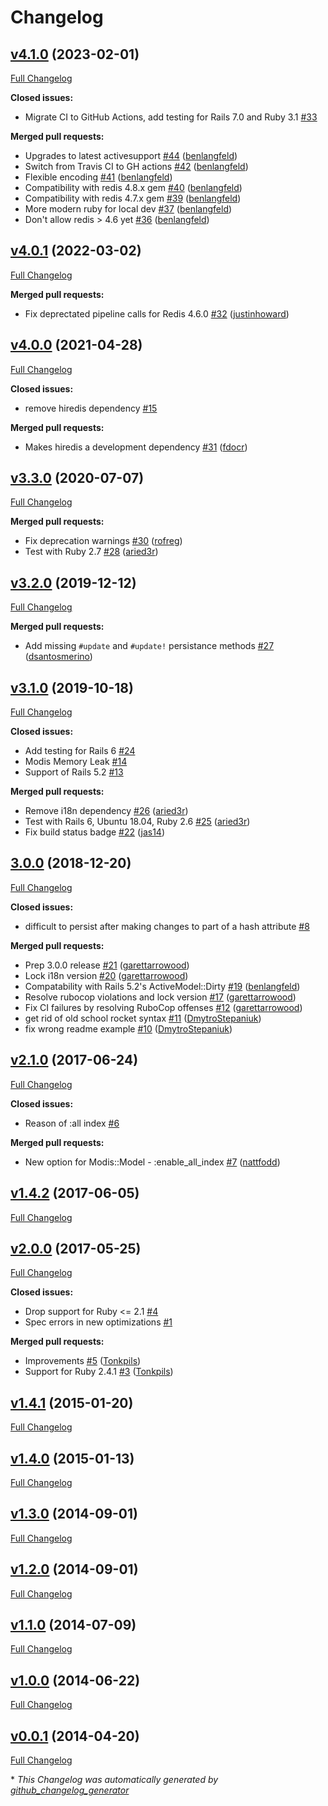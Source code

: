 # Changelog

## [v4.1.0](https://github.com/rpush/modis/tree/v4.1.0) (2023-02-01)

[Full Changelog](https://github.com/rpush/modis/compare/v4.0.1...v4.1.0)

**Closed issues:**

- Migrate CI to GitHub Actions, add testing for Rails 7.0 and Ruby 3.1 [\#33](https://github.com/rpush/modis/issues/33)

**Merged pull requests:**

- Upgrades to latest activesupport [\#44](https://github.com/rpush/modis/pull/44) ([benlangfeld](https://github.com/benlangfeld))
- Switch from Travis CI to GH actions [\#42](https://github.com/rpush/modis/pull/42) ([benlangfeld](https://github.com/benlangfeld))
- Flexible encoding [\#41](https://github.com/rpush/modis/pull/41) ([benlangfeld](https://github.com/benlangfeld))
- Compatibility with redis 4.8.x gem [\#40](https://github.com/rpush/modis/pull/40) ([benlangfeld](https://github.com/benlangfeld))
- Compatibility with redis 4.7.x gem [\#39](https://github.com/rpush/modis/pull/39) ([benlangfeld](https://github.com/benlangfeld))
- More modern ruby for local dev [\#37](https://github.com/rpush/modis/pull/37) ([benlangfeld](https://github.com/benlangfeld))
- Don't allow redis \> 4.6 yet [\#36](https://github.com/rpush/modis/pull/36) ([benlangfeld](https://github.com/benlangfeld))

## [v4.0.1](https://github.com/rpush/modis/tree/v4.0.1) (2022-03-02)

[Full Changelog](https://github.com/rpush/modis/compare/v4.0.0...v4.0.1)

**Merged pull requests:**

- Fix deprectated pipeline calls for Redis 4.6.0 [\#32](https://github.com/rpush/modis/pull/32) ([justinhoward](https://github.com/justinhoward))

## [v4.0.0](https://github.com/rpush/modis/tree/v4.0.0) (2021-04-28)

[Full Changelog](https://github.com/rpush/modis/compare/v3.3.0...v4.0.0)

**Closed issues:**

- remove hiredis dependency [\#15](https://github.com/rpush/modis/issues/15)

**Merged pull requests:**

- Makes hiredis a development dependency [\#31](https://github.com/rpush/modis/pull/31) ([fdocr](https://github.com/fdocr))

## [v3.3.0](https://github.com/rpush/modis/tree/v3.3.0) (2020-07-07)

[Full Changelog](https://github.com/rpush/modis/compare/v3.2.0...v3.3.0)

**Merged pull requests:**

- Fix deprecation warnings [\#30](https://github.com/rpush/modis/pull/30) ([rofreg](https://github.com/rofreg))
- Test with Ruby 2.7 [\#28](https://github.com/rpush/modis/pull/28) ([aried3r](https://github.com/aried3r))

## [v3.2.0](https://github.com/rpush/modis/tree/v3.2.0) (2019-12-12)

[Full Changelog](https://github.com/rpush/modis/compare/v3.1.0...v3.2.0)

**Merged pull requests:**

- Add missing `#update` and `#update!` persistance methods [\#27](https://github.com/rpush/modis/pull/27) ([dsantosmerino](https://github.com/dsantosmerino))

## [v3.1.0](https://github.com/rpush/modis/tree/v3.1.0) (2019-10-18)

[Full Changelog](https://github.com/rpush/modis/compare/3.0.0...v3.1.0)

**Closed issues:**

- Add testing for Rails 6 [\#24](https://github.com/rpush/modis/issues/24)
- Modis Memory Leak [\#14](https://github.com/rpush/modis/issues/14)
- Support of Rails 5.2 [\#13](https://github.com/rpush/modis/issues/13)

**Merged pull requests:**

- Remove i18n dependency [\#26](https://github.com/rpush/modis/pull/26) ([aried3r](https://github.com/aried3r))
- Test with Rails 6, Ubuntu 18.04, Ruby 2.6 [\#25](https://github.com/rpush/modis/pull/25) ([aried3r](https://github.com/aried3r))
- Fix build status badge [\#22](https://github.com/rpush/modis/pull/22) ([jas14](https://github.com/jas14))

## [3.0.0](https://github.com/rpush/modis/tree/3.0.0) (2018-12-20)

[Full Changelog](https://github.com/rpush/modis/compare/v2.1.0...3.0.0)

**Closed issues:**

- difficult to persist after making changes to part of a hash attribute [\#8](https://github.com/rpush/modis/issues/8)

**Merged pull requests:**

- Prep 3.0.0 release [\#21](https://github.com/rpush/modis/pull/21) ([garettarrowood](https://github.com/garettarrowood))
- Lock i18n version [\#20](https://github.com/rpush/modis/pull/20) ([garettarrowood](https://github.com/garettarrowood))
- Compatability with Rails 5.2's ActiveModel::Dirty [\#19](https://github.com/rpush/modis/pull/19) ([benlangfeld](https://github.com/benlangfeld))
- Resolve rubocop violations and lock version [\#17](https://github.com/rpush/modis/pull/17) ([garettarrowood](https://github.com/garettarrowood))
- Fix CI failures by resolving RuboCop offenses [\#12](https://github.com/rpush/modis/pull/12) ([garettarrowood](https://github.com/garettarrowood))
- get rid of old school rocket syntax [\#11](https://github.com/rpush/modis/pull/11) ([DmytroStepaniuk](https://github.com/DmytroStepaniuk))
- fix wrong readme example [\#10](https://github.com/rpush/modis/pull/10) ([DmytroStepaniuk](https://github.com/DmytroStepaniuk))

## [v2.1.0](https://github.com/rpush/modis/tree/v2.1.0) (2017-06-24)

[Full Changelog](https://github.com/rpush/modis/compare/v1.4.2...v2.1.0)

**Closed issues:**

- Reason of :all index [\#6](https://github.com/rpush/modis/issues/6)

**Merged pull requests:**

- New option for Modis::Model - :enable\_all\_index [\#7](https://github.com/rpush/modis/pull/7) ([nattfodd](https://github.com/nattfodd))

## [v1.4.2](https://github.com/rpush/modis/tree/v1.4.2) (2017-06-05)

[Full Changelog](https://github.com/rpush/modis/compare/v2.0.0...v1.4.2)

## [v2.0.0](https://github.com/rpush/modis/tree/v2.0.0) (2017-05-25)

[Full Changelog](https://github.com/rpush/modis/compare/v1.4.1...v2.0.0)

**Closed issues:**

- Drop support for Ruby \<= 2.1 [\#4](https://github.com/rpush/modis/issues/4)
- Spec errors in new optimizations [\#1](https://github.com/rpush/modis/issues/1)

**Merged pull requests:**

- Improvements [\#5](https://github.com/rpush/modis/pull/5) ([Tonkpils](https://github.com/Tonkpils))
- Support for Ruby 2.4.1 [\#3](https://github.com/rpush/modis/pull/3) ([Tonkpils](https://github.com/Tonkpils))

## [v1.4.1](https://github.com/rpush/modis/tree/v1.4.1) (2015-01-20)

[Full Changelog](https://github.com/rpush/modis/compare/v1.4.0...v1.4.1)

## [v1.4.0](https://github.com/rpush/modis/tree/v1.4.0) (2015-01-13)

[Full Changelog](https://github.com/rpush/modis/compare/v1.3.0...v1.4.0)

## [v1.3.0](https://github.com/rpush/modis/tree/v1.3.0) (2014-09-01)

[Full Changelog](https://github.com/rpush/modis/compare/v1.2.0...v1.3.0)

## [v1.2.0](https://github.com/rpush/modis/tree/v1.2.0) (2014-09-01)

[Full Changelog](https://github.com/rpush/modis/compare/v1.1.0...v1.2.0)

## [v1.1.0](https://github.com/rpush/modis/tree/v1.1.0) (2014-07-09)

[Full Changelog](https://github.com/rpush/modis/compare/v1.0.0...v1.1.0)

## [v1.0.0](https://github.com/rpush/modis/tree/v1.0.0) (2014-06-22)

[Full Changelog](https://github.com/rpush/modis/compare/v0.0.1...v1.0.0)

## [v0.0.1](https://github.com/rpush/modis/tree/v0.0.1) (2014-04-20)

[Full Changelog](https://github.com/rpush/modis/compare/a42bf2ff8e233a52ce1fb4fd3120f21cec8bee1c...v0.0.1)



\* *This Changelog was automatically generated by [github_changelog_generator](https://github.com/github-changelog-generator/github-changelog-generator)*
